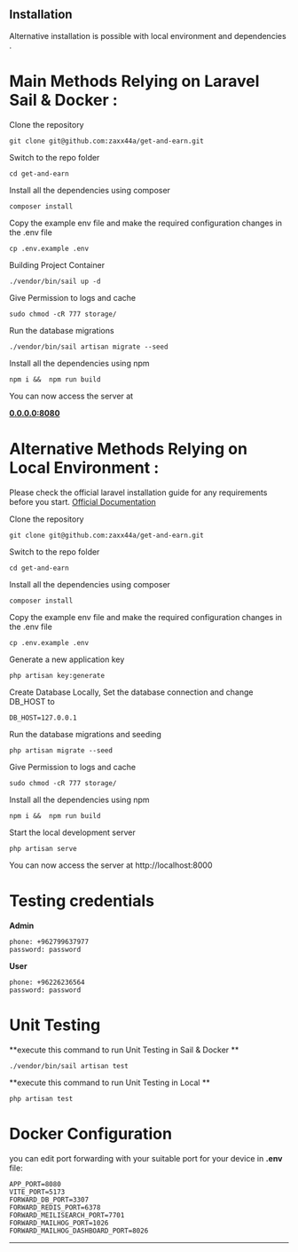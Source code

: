
## Installation

Alternative installation is possible with local environment and dependencies .

# Main Methods Relying on Laravel Sail & Docker :
Clone the repository

    git clone git@github.com:zaxx44a/get-and-earn.git

Switch to the repo folder

    cd get-and-earn

Install all the dependencies using composer

    composer install

Copy the example env file and make the required configuration changes in the .env file

    cp .env.example .env

Building Project Container

    ./vendor/bin/sail up -d

Give Permission to logs and cache

    sudo chmod -cR 777 storage/

Run the database migrations

    ./vendor/bin/sail artisan migrate --seed


Install  all the dependencies using npm

    npm i &&  npm run build


You can now access the server at 

**[0.0.0.0:8080](http://0.0.0.0:8080/)**


# Alternative Methods Relying on Local Environment : 
Please check the official laravel installation guide for any requirements before you start. [Official Documentation](https://laravel.com/docs/9.x/installation)

Clone the repository

    git clone git@github.com:zaxx44a/get-and-earn.git

Switch to the repo folder

    cd get-and-earn

Install all the dependencies using composer

    composer install

Copy the example env file and make the required configuration changes in the .env file

    cp .env.example .env

Generate a new application key

    php artisan key:generate

Create Database Locally, Set the database connection and change DB_HOST to 

    DB_HOST=127.0.0.1

Run the database migrations and seeding

    php artisan migrate --seed

Give Permission to logs and cache

    sudo chmod -cR 777 storage/

Install  all the dependencies using npm

    npm i &&  npm run build

Start the local development server

    php artisan serve

You can now access the server at http://localhost:8000

# Testing credentials

**Admin**

    phone: +962799637977
    password: password

**User**

    phone: +96226236564
    password: password


# Unit Testing

**execute this command to run Unit Testing in Sail & Docker **

    ./vendor/bin/sail artisan test

**execute this command to run Unit Testing in Local **

    php artisan test

# Docker Configuration

you can edit port forwarding with your suitable port for your device in **.env** file:

```
APP_PORT=8080
VITE_PORT=5173
FORWARD_DB_PORT=3307
FORWARD_REDIS_PORT=6378
FORWARD_MEILISEARCH_PORT=7701
FORWARD_MAILHOG_PORT=1026
FORWARD_MAILHOG_DASHBOARD_PORT=8026
```

----------


